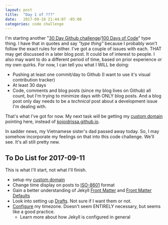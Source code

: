 ```yaml
---
layout: post
title:  "Day 1 of ???"
date:   2017-09-10 21:44:07 -05:00
categories: code challenge
---
```


I'm starting another "[30 Day Github challenge](https://medium.com/@rxsharp/30-day-github-challenge-39d2a2cf68da)/[100 Days of Code](http://100daysofcode.com/)" type thing. I have that in quotes and say *"type thing"* because I probably won't follow the exact rules for either. I've got a couple of issues with each. THAT may get discussed in a later blog post. It could be of interest to people.  I also may want to do a different period of time, based on prior experience or my own quirks. For now, I can tell you what I WILL be doing:

-  Pushing at least one commit/day to Github (I want to use it's visual contribution tracker)
-  At least 30 days
-  Code, comments and blog posts (since my blog lives on Github) all count, but I'm trying to minimize days with ONLY blog posts. And a blog post only day needs to be a *technical* post about a development issue I'm dealing with.

That's what I've got for now. My next task will be getting my [custom domain](http://kojoidrissa.com/) pointing here, instead of [kojoidrissa.github.io](http://kojoidrissa.github.io/).

In sadder news, my Vietnamese sister's dad passed away today. So, I may somehow incorporate my feelings on that into this code challenge. We'll see. It's all still pretty new.

## To Do List for 2017-09-11
This is what I'll start, not what I'll finish.

-  setup my [custom domain](https://help.github.com/articles/quick-start-setting-up-a-custom-domain/)
-  Change time display on posts to [ISO-8601](https://en.wikipedia.org/wiki/ISO_8601#Calendar_dates) format
-  Gain a better understanding of Jekyll [Front Matter](https://jekyllrb.com/docs/frontmatter/) and [Front Matter Defaults](https://jekyllrb.com/docs/configuration/#front-matter-defaults)
-  Look into setting up [Drafts](https://jekyllrb.com/docs/drafts/). Not sure if I want them or not.
-  [Configure](http://jekyllrb.com/docs/configuration/) my timezone. Doesn't seem ENTIRELY necessary, but seems like a good practice.
    -  Learn more about how Jekyll is configured in general
